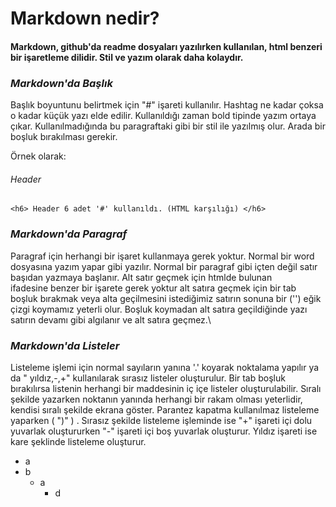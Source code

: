 # Markdown nedir?

####  Markdown,  github'da readme dosyaları yazılırken kullanılan, html benzeri bir işaretleme dilidir. Stil ve yazım olarak daha kolaydır.

### *Markdown'da Başlık*
Başlık boyuntunu belirtmek için "#" işareti kullanılır. Hashtag ne kadar çoksa o kadar küçük yazı elde edilir. Kullanıldığı zaman bold tipinde yazım ortaya çıkar. Kullanılmadığında bu paragraftaki gibi bir stil ile yazılmış olur. Arada bir boşluk bırakılması gerekir.

Örnek olarak:
###### Header 
    <h6> Header 6 adet '#' kullanıldı. (HTML karşılığı) </h6>

### *Markdown'da Paragraf*
Paragraf için herhangi bir işaret kullanmaya gerek yoktur. Normal bir word dosyasına yazım yapar gibi yazılır. Normal bir paragraf gibi içten değil satır başıdan yazmaya başlanır. Alt satır geçmek için htmlde bulunan <br> ifadesine benzer bir işarete gerek yoktur alt satıra geçmek için bir tab boşluk bırakmak veya alta geçilmesini istediğimiz satırın sonuna bir ('\') eğik çizgi koymamız yeterli olur. Boşluk koymadan alt satıra geçildiğinde yazı satırın devamı gibi algılanır ve alt satıra geçmez.\

### *Markdown'da Listeler*
Listeleme işlemi için normal sayıların yanına '.' koyarak noktalama yapılır ya da " yıldız,-,+" kullanılarak sırasız listeler oluşturulur. Bir tab boşluk bırakılırsa listenin herhangi bir maddesinin iç içe listeler oluşturulabilir. Sıralı şekilde yazarken noktanın yanında herhangi bir rakam olması yeterlidir, kendisi sıralı şekilde ekrana göster. Parantez kapatma kullanılmaz listeleme yaparken ( ")" ) . Sırasız şekilde listeleme işleminde ise "+" işareti içi dolu yuvarlak oluştururken "-" işareti içi boş yuvarlak oluşturur. Yıldız işareti ise kare şeklinde listeleme oluşturur.

+ a
+ b
   - a
        * d





